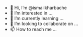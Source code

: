 - 👋 Hi, I’m @ismailkharbache
- 👀 I’m interested in ...
- 🌱 I’m currently learning ...
- 💞️ I’m looking to collaborate on ...
- 📫 How to reach me ...

<!---
ismailkharbache/ismailkharbache is a ✨ special ✨ repository because its `README.md` (this file) appears on your GitHub profile.
You can click the Preview link to take a look at your changes.
--->
